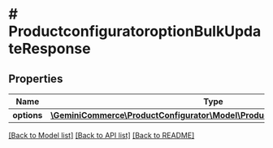 # # ProductconfiguratoroptionBulkUpdateResponse


## Properties


Name | Type | Description | Notes
------------ | ------------- | ------------- | -------------
**options**| [**\GeminiCommerce\ProductConfigurator\Model\ProductconfiguratoroptionEntity[]**](ProductconfiguratoroptionEntity.md) |   | [optional]


[[Back to Model list]](../../README.md#models) [[Back to API list]](../../README.md#endpoints) [[Back to README]](../../README.md)